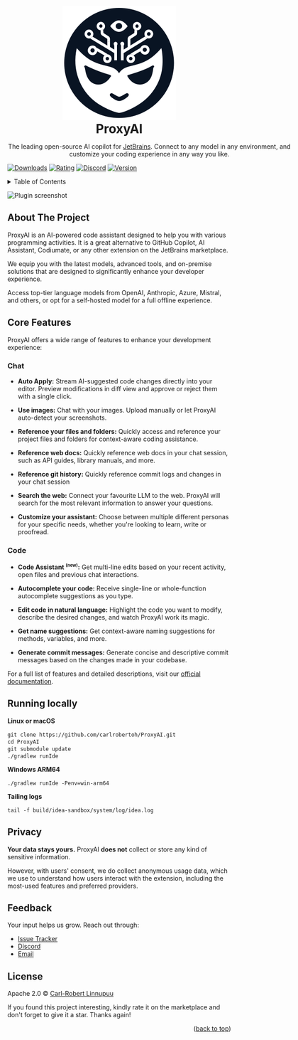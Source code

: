 <a name="readme-top"></a>

<br />
<div align="center">
  <a href="https://github.com/carlrobertoh/ProxyAI">
    <picture>
      <source media="(prefers-color-scheme: dark)" srcset="/src/main/resources/icons/proxyRounded_dark.svg">
      <img alt="ProxyAI Logo" src="/src/main/resources/icons/proxyRounded.svg">
    </picture>
  </a>
  <h1 style="margin: 0;" align="center">ProxyAI</h1>
  <p style="width: 640px">
    The leading open-source AI copilot for <a target="_blank" href="https://plugins.jetbrains.com/plugin/21056-proxy-ai">JetBrains</a>. Connect to any model in any environment, and customize your coding experience in any way you like.
  </p>
</div>

[![Downloads][downloads-shield]][plugin-repo]
[![Rating][rating-shield]][plugin-repo]
[![Discord][discord-shield]][invite-link]
[![Version][version-shield]][plugin-repo]

<!-- TABLE OF CONTENTS -->
<details>
  <summary>Table of Contents</summary>
  <ol>
    <li><a href="#about-the-project">About The Project</a></li>
    <li><a href="#core-features">Core Features</a></li>
    <li><a href="#running-locally">Running Locally</a></li>
    <li><a href="#privacy">Privacy</a></li>
    <li><a href="#feedback">Feedback</a></li>
    <li><a href="#license">License</a></li>
  </ol>
</details>

![Plugin screenshot](https://tryproxy.io/images/main.png)

## About The Project

ProxyAI is an AI-powered code assistant designed to help you with various programming activities. It is a great alternative to GitHub Copilot, AI Assistant, Codiumate, or any other extension on the JetBrains marketplace.

We equip you with the latest models, advanced tools, and on-premise solutions that are designed to significantly enhance your developer experience.

Access top-tier language models from OpenAI, Anthropic, Azure, Mistral, and others, or opt for a self-hosted model for a full offline experience.

## Core Features

ProxyAI offers a wide range of features to enhance your development experience:

### Chat

- **Auto Apply:** Stream AI-suggested code changes directly into your editor. Preview modifications in diff view and approve or reject them with a single click.

- **Use images:** Chat with your images. Upload manually or let ProxyAI auto-detect your screenshots. 

- **Reference your files and folders:** Quickly access and reference your project files and folders for context-aware coding assistance.

- **Reference web docs:** Quickly reference web docs in your chat session, such as API guides, library manuals, and more. 

- **Reference git history:** Quickly reference commit logs and changes in your chat session 

- **Search the web:** Connect your favourite LLM to the web. ProxyAI will search for the most relevant information to answer your questions. 

- **Customize your assistant:** Choose between multiple different personas for your specific needs, whether you're looking to learn, write or proofread.

### Code


- **Code Assistant <sup><small>(new)</small></sup>:** Get multi-line edits based on your recent activity, open files and previous chat interactions.

- **Autocomplete your code:** Receive single-line or whole-function autocomplete suggestions as you type.

- **Edit code in natural language:** Highlight the code you want to modify, describe the desired changes, and watch ProxyAI work its magic.

- **Get name suggestions:** Get context-aware naming suggestions for methods, variables, and more.

- **Generate commit messages:** Generate concise and descriptive commit messages based on the changes made in your codebase.

For a full list of features and detailed descriptions, visit our [official documentation](https://docs.tryproxy.io/features).

## Running locally

**Linux or macOS**
```shell
git clone https://github.com/carlrobertoh/ProxyAI.git
cd ProxyAI
git submodule update
./gradlew runIde
```

**Windows ARM64**
```shell
./gradlew runIde -Penv=win-arm64
```

**Tailing logs**
```shell
tail -f build/idea-sandbox/system/log/idea.log
```

## Privacy

**Your data stays yours.** ProxyAI **does not** collect or store any kind of sensitive information.

However, with users' consent, we do collect anonymous usage data, which we use to understand how users interact with the extension, including the most-used features and preferred providers.

## Feedback

Your input helps us grow. Reach out through:

- [Issue Tracker](https://github.com/carlrobertoh/ProxyAI/issues)
- [Discord](https://discord.gg/8dTGGrwcnR)
- [Email](mailto:carlrobertoh@gmail.com)

## License

Apache 2.0 © [Carl-Robert Linnupuu][portfolio]

If you found this project interesting, kindly rate it on the marketplace and don't forget to give it a star. Thanks again!
<p align="right">(<a href="#readme-top">back to top</a>)</p>

<!-- MARKDOWN LINKS & IMAGES -->
<!-- https://www.markdownguide.org/basic-syntax/#reference-style-links -->

[downloads-shield]: https://img.shields.io/jetbrains/plugin/d/21056-proxy-ai
[discord-shield]: https://img.shields.io/discord/1118629761049182238?style=flat&logo=discord&label=Discord
[version-shield]: https://img.shields.io/jetbrains/plugin/v/21056-proxy-ai?label=version
[rating-shield]: https://img.shields.io/jetbrains/plugin/r/rating/21056-proxy-ai
[marketplace-img]: https://github.com/carlrobertoh/CodeGPT-docs/blob/main/images/marketplace.png?raw=true
[plugin-repo]: https://plugins.jetbrains.com/plugin/21056-proxy-ai
[invite-link]: https://discord.gg/8dTGGrwcnR
[open-issues]: https://github.com/carlrobertoh/ProxyAI/issues
[api-key-url]: https://platform.openai.com/account/api-keys
[portfolio]: https://carlrobert.ee
